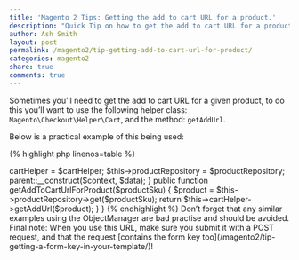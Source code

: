 ```yaml
---
title: 'Magento 2 Tips: Getting the add to cart URL for a product.'
description: "Quick Tip on how to get the add to cart URL for a product in Magento 2, the right way."
author: Ash Smith
layout: post
permalink: /magento2/tip-getting-add-to-cart-url-for-product/
categories: magento2
share: true
comments: true
---
```


Sometimes you’ll need to get the add to cart URL for a given product, to do this you’ll want to use the following helper class: `Magento\Checkout\Helper\Cart`, and the method: `getAddUrl`.

Below is a practical example of this being used:


{% highlight php  linenos=table %}
<?php
namespace Namespace\Module\Block;

use \Magento\Framework\View\Element\Template;
use \Magento\Framework\View\Element\Template\Context;
use \Magento\Checkout\Helper\Cart as CartHelper;
use \Magento\Catalog\Api\ProductRepositoryInterface;

class MyBlock extends Template {

    protected $cartHelper;
    protected $productRepository;

    public function __construct(CartHelper $cartHelper, ProductRepositoryInterface $productRepository Context $context, array $data = []) 
    {
        $this->cartHelper = $cartHelper;
        $this->productRepository = $productRepository;
        parent::__construct($context, $data);
    }

    public function getAddToCartUrlForProduct($productSku)
    {
        $product = $this->productRepository->get($productSku);
        return $this->cartHelper->getAddUrl($product);
    }

}
{% endhighlight %}


Don’t forget that any similar examples using the ObjectManager are bad practise and should be avoided.

Final note: When you use this URL, make sure you submit it with a POST request, and that the request [contains the form key too](/magento2/tip-getting-a-form-key-in-your-template/)!